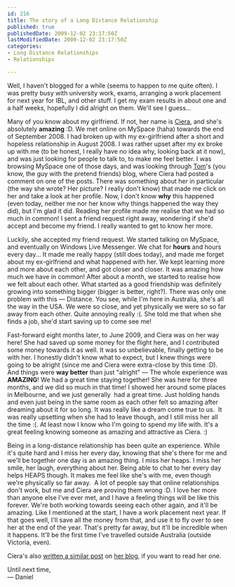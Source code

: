 ```yaml
---
id: 216
title: The story of a Long Distance Relationship
published: true
publishedDate: 2009-12-02 23:17:50Z
lastModifiedDate: 2009-12-02 23:17:50Z
categories:
- Long Distance Relationships
- Relationships

---
```


<p>Well, I haven't blogged for a while (seems to happen to me quite often). I was pretty busy with university work, exams, arranging a work placement for next year for IBL, and other stuff. I get my exam results in about one and a half weeks, hopefully I did alright on them. We'll see I guess...</p>
<p>Many of you know about my girlfriend. If not, her name is <a href="http://ciera.name/" target="_blank">Ciera</a>, and she's absolutely <strong>amazing</strong> :D. We met online on MySpace (haha) towards the end of September 2008. I had broken up with my ex-girlfriend after a short and hopeless relationship in August 2008. I was rather upset after my ex broke up with me (to be honest, I really have no idea why, looking back at it now), and was just looking for people to talk to, to make me feel better. I was browsing MySpace one of those days, and was looking through <a href="http://profile.myspace.com/tom" target="_blank">Tom</a>'s (you know, the guy with the pretend friends) blog, where Ciera had posted a comment on one of the posts. There was something about her in particular (the way she wrote? Her picture? I really don't know) that made me click on her and take a look at her profile. Now, I don't know <strong>why</strong> this happened (even today, neither me nor her know why things happened the way they did), but I'm glad it did. Reading her profile made me realise that we had so much in common! I sent a friend request right away, wondering if she'd accept and become my friend. I really wanted to get to know her more.</p>
<p>Luckily, she accepted my friend request. We started talking on MySpace, and eventually on Windows Live Messenger. We chat for <strong>hours</strong> and hours every day... It made me really happy (still does today), and made me forget about my ex-girlfriend and what happened with her. We kept learning more and more about each other, and got closer and closer. It was amazing how much we have in common! After about a month, we started to realise how we felt about each other. What started as a good friendship was definitely growing into something bigger (bigger is better, right?). There was only one problem with this — Distance. You see, while I'm here in Australia, she's all the way in the USA. We were so close, and yet physically we were so so far away from each other. Quite annoying really :(. She told me that when she finds a job, she'd start saving up to come see me!</p>
<p>Fast-forward eight months later, to June 2009, and Ciera was on her way here! She had saved up some money for the flight here, and I contributed some money towards it as well. It was so unbelievable, finally getting to be with her. I honestly didn't know what to expect, but I knew things were going to be alright (since me and Ciera were extra-close by this time :D). And things were <strong>way better</strong> than just "alright" — The whole experience was <strong>AMAZING</strong>! We had a great time staying together! She was here for three months, and we did so much in that time! I showed her around some places in Melbourne, and we just generally  had a great time. Just holding hands and even just being in the same room as each other felt so amazing after dreaming about it for so long. It was really like a dream come true to us.  It was really upsetting when she had to leave though, and I still miss her all the time :(. At least now I know who I'm going to spend my life with. It's a great feeling knowing someone as amazing and attractive as Ciera. :)</p>
<p>Being in a long-distance relationship has been quite an experience. While it's quite hard and I miss her every day, knowing that she's there for me and we'll be together one day is an amazing thing. I miss her heaps. I miss her smile, her laugh, everything about her. Being able to chat to her every day helps HEAPS though. It makes me feel like she's with me, even though we're physically so far away.  A lot of people say that online relationships don't work, but me and Ciera are proving them wrong :D. I love her more than anyone else I've ever met, and I have a feeling things will be like this forever. We're both working towards seeing each other again, and it'll be amazing. Like I mentioned at the start, I have a work placement next year. If that goes well, I'll save all the money from that, and use it to fly over to see her at the end of the year. That's pretty far away, but it'll be incredible when it happens. It'll be the first time I've travelled outside Australia (outside Victoria, even).</p>
<p>Ciera's also <a href="http://ciera.name/2009/10/who-travels-for-love-finds-a-thousand-miles-not-longer-than-one-japanese-proverb/" target="_blank">written a similar post</a> on <a href="http://ciera.name/" target="_blank">her blog</a>, if you want to read her one.</p>
<p>Until next time,<br />
— Daniel</p>

